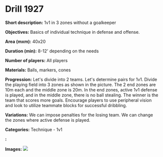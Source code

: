 # Drill 1927

**Short description:**
1v1 in 3 zones without a goalkeeper

**Objectives:**
Basics of individual technique in defense and offense.

**Area (mxm):**
40x20

**Duration (min):**
8-12' depending on the needs

**Number of players:**
All players

**Materials:**
Balls, markers, cones

**Progression:**
Let's divide into 2 teams. Let's determine pairs for 1v1. Divide the playing field into 3 zones as shown in the picture. The 2 end zones are 10m each and the middle zone is 20m. In the end zones, active 1v1 defense is played, and in the middle zone, there is no ball stealing. The winner is the team that scores more goals. Encourage players to use peripheral vision and look to utilize teammate blocks for successful dribbling.

**Variations:**
We can impose penalties for the losing team. We can change the zones where active defense is played.

**Categories:**
Technique - 1v1

**:**


**Images:**
![](https://www.coachingfutsal.com/\images\131106cc-8ed1-497c-ad0c-bdc9a52266bc_1v1.jpg)

